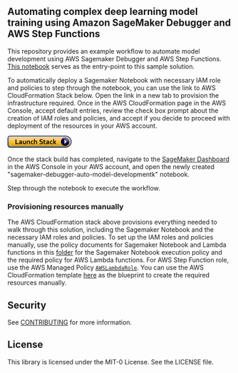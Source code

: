 ## Automating complex deep learning model training using Amazon SageMaker Debugger and AWS Step Functions

This repository provides an example workflow to automate model development using AWS Sagemaker Debugger and AWS Step Functions.
[This notebook](resnet-model.ipynb) serves as the entry-point to this sample solution. 

To automatically deploy a Sagemaker Notebook with necessary IAM role and policies to step through the notebook, you 
can use the link to AWS CloudFormation Stack below. Open the link in a new tab to provision the infrastructure required.  Once in 
the AWS CloudFormation page in the AWS Console, accept default entries, review the check box prompt about the creation of IAM roles 
 and policies, and accept if you decide to proceed with deployment of the resources in your AWS account. 

[![CFT](images/cloudformation-launch-stack.png)](https://console.aws.amazon.com/cloudformation/home?#/stacks/new?stackName=debugger-cft-stack&templateURL=https://s3.amazonaws.com/aws-ml-blog/artifacts/automating-complex-deep-learning-model-training-SageMaker-Debugger-and-AWS-Step-Functions/debugger_stack.yaml)

Once the stack build has completed, navigate to the [SageMaker Dashboard](https://console.aws.amazon.com/sagemaker/home?/notebook-instances)
 in the AWS Console in your AWS account, and open the newly created "sagemaker-debugger-auto-model-developmentk" notebook. 
 
Step through the notebook to execute the workflow.

### Provisioning resources manually

The AWS CloudFormation stack above provisions everything needed to walk through this solution, including 
the Sagemaker Notebook and the necessary IAM roles and policies. To set up the  IAM roles and policies manually, use the 
policy documents for Sagemaker Notebook and Lambda functions in this [folder](config) for the Sagemaker Notebook execution 
policy and the required policy for AWS Lambda functions. For AWS Step Function role, use the AWS Managed Policy
[`AWSLambdaRole`](https://docs.aws.amazon.com/lambda/latest/dg/access-control-identity-based.html). You can use the AWS 
CloudFormation template [here](config/debugger_stack.yaml) as the blueprint to create the required resources manually.


## Security

See [CONTRIBUTING](CONTRIBUTING.md#security-issue-notifications) for more information.

## License

This library is licensed under the MIT-0 License. See the LICENSE file.
